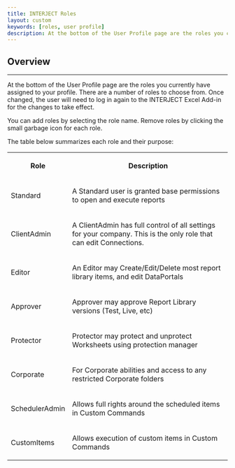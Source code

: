 ```yaml
---
title: INTERJECT Roles
layout: custom
keywords: [roles, user profile]
description: At the bottom of the User Profile page are the roles you currently have assigned to your profile. 
---
```


##  Overview 
---
At the bottom of the User Profile page are the roles you currently have assigned to your profile. There are a number of roles to choose from. Once changed, the user will need to log in again to the INTERJECT Excel Add-in for the changes to take effect. 

You can add roles by selecting the role name. Remove roles by clicking the small garbage icon for each role. 

The table below summarizes each role and their purpose:   
  
<table>  
<tr>  
<th>

Role 
</th>  
<th>

Description 
</th> </tr>  
<tr>  
<td>

Standard 
</td>  
<td>

A Standard user is granted base permissions to open and execute reports  
</td> </tr>  
<tr>  
<td>

ClientAdmin 
</td>  
<td>

A ClientAdmin has full control of all settings for your company. This is the only role that can edit Connections.  
</td> </tr>  
<tr>  
<td>

Editor 
</td>  
<td>

An Editor may Create/Edit/Delete most report library items, and edit DataPortals  
</td> </tr>  
<tr>  
<td>

Approver 
</td>  
<td>

Approver may approve Report Library versions (Test, Live, etc)  
</td> </tr>  
<tr>  
<td>

Protector 
</td>  
<td>

Protector may protect and unprotect Worksheets using protection manager  
</td> </tr>  
<tr>  
<td>

Corporate 
</td>  
<td>

For Corporate abilities and access to any restricted Corporate folders  
</td> </tr>  
<tr>  
<td>

SchedulerAdmin 
</td>  
<td>

Allows full rights around the scheduled items in Custom Commands  
</td> </tr>  
<tr>  
<td>

CustomItems 
</td>  
<td>

Allows execution of custom items in Custom Commands  
</td> </tr> </table>
